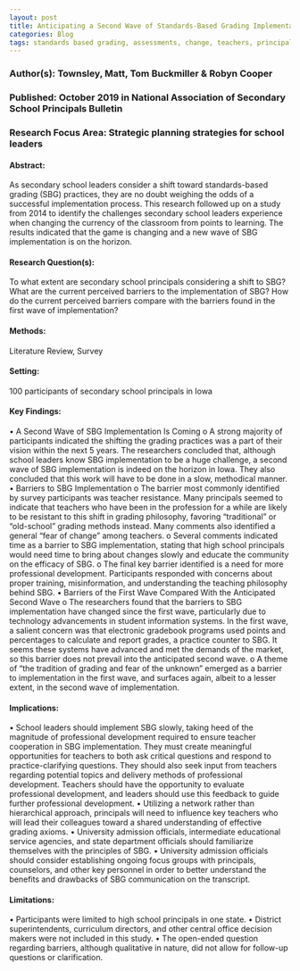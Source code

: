 ```yaml
---
layout: post
title: Anticipating a Second Wave of Standards-Based Grading Implementation and Understanding the Potential Barriers: Perceptions of High School Principals
categories: Blog
tags: standards based grading, assessments, change, teachers, principals, leadership, grading reform
---
```


### Author(s): Townsley, Matt, Tom Buckmiller & Robyn Cooper

### Published: October 2019 in National Association of Secondary School Principals Bulletin

### Research Focus Area: Strategic planning strategies for school leaders

#### Abstract:
As secondary school leaders consider a shift toward standards-based grading (SBG) practices, they are no doubt weighing the odds of a successful implementation process. This research followed up on a study from 2014 to identify the challenges secondary school leaders experience when changing the currency of the classroom from points to learning. The results indicated that the game is changing and a new wave of SBG implementation is on the horizon. 


#### Research Question(s):
To what extent are secondary school principals considering a shift to SBG? What are the current perceived barriers to the implementation of SBG? How do the current perceived barriers compare with the barriers found in the first wave of implementation?


#### Methods:
Literature Review, Survey


#### Setting:
100 participants of secondary school principals in Iowa


#### Key Findings:
• A Second Wave of SBG Implementation Is Coming o A strong majority of participants indicated the shifting the grading practices was a part of their vision within the next 5 years. The researchers concluded that, although school leaders know SBG implementation to be a huge challenge, a second wave of SBG implementation is indeed on the horizon in Iowa. They also concluded that this work will have to be done in a slow, methodical manner. • Barriers to SBG Implementation o The barrier most commonly identified by survey participants was teacher resistance. Many principals seemed to indicate that teachers who have been in the profession for a while are likely to be resistant to this shift in grading philosophy, favoring “traditional” or “old-school” grading methods instead. Many comments also identified a general “fear of change” among teachers. o Several comments indicated time as a barrier to SBG implementation, stating that high school principals would need time to bring about changes slowly and educate the community on the efficacy of SBG. o The final key barrier identified is a need for more professional development. Participants responded with concerns about proper training, misinformation, and understanding the teaching philosophy behind SBG. • Barriers of the First Wave Compared With the Anticipated Second Wave o The researchers found that the barriers to SBG implementation have changed since the first wave, particularly due to technology advancements in student information systems. In the first wave, a salient concern was that electronic gradebook programs used  points and percentages to calculate and report grades, a practice counter to SBG. It seems these systems have advanced and met the demands of the market, so this barrier does not prevail into the anticipated second wave. o A theme of “the tradition of grading and fear of the unknown” emerged as a barrier to implementation in the first wave, and surfaces again, albeit to a lesser extent, in the second wave of implementation. 


#### Implications:
• School leaders should implement SBG slowly, taking heed of the magnitude of professional development required to ensure teacher cooperation in SBG implementation. They must create meaningful opportunities for teachers to both ask critical questions and respond to practice-clarifying questions. They should also seek input from teachers regarding potential topics and delivery methods of professional development. Teachers should have the opportunity to evaluate professional development, and leaders should use this feedback to guide further professional development. • Utilizing a network rather than hierarchical approach, principals will need to influence key teachers who will lead their colleagues toward a shared understanding of effective grading axioms.  • University admission officials, intermediate educational service agencies, and state department officials should familiarize themselves with the principles of SBG. • University admission officials should consider establishing ongoing focus groups with principals, counselors, and other key personnel in order to better understand the benefits and drawbacks of SBG communication on the transcript. 


#### Limitations:
• Participants were limited to high school principals in one state. • District superintendents, curriculum directors, and other central office decision makers were not included in this study. • The open-ended question regarding barriers, although qualitative in nature, did not allow for follow-up questions or clarification.


